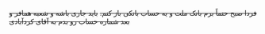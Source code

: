 ~~فردا صبح حتماً برم بانک ملت و یه حساب بانکی باز کنم.~~
~~باید جاری باشه و شعبه همافر و بعد شماره حساب رو بدم به آقای کردآبادی~~

